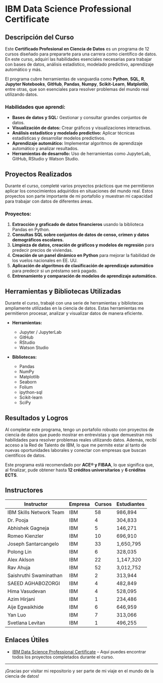 # IBM Data Science Professional Certificate

## Descripción del Curso

Este **Certificado Profesional en Ciencia de Datos** es un programa de 12 cursos diseñado para prepararte para una carrera como científico de datos. En este curso, adquirí las habilidades esenciales necesarias para trabajar con bases de datos, análisis estadístico, modelado predictivo, aprendizaje automático y más. 

El programa cubre herramientas de vanguardia como **Python**, **SQL**, **R**, **Jupyter Notebooks**, **GitHub**, **Pandas**, **Numpy**, **Scikit-Learn**, **Matplotlib**, entre otras, que son esenciales para resolver problemas del mundo real utilizando datos.

### Habilidades que aprendí:
- **Bases de datos y SQL:** Gestionar y consultar grandes conjuntos de datos.
- **Visualización de datos:** Crear gráficos y visualizaciones interactivas.
- **Análisis estadístico y modelado predictivo:** Aplicar técnicas estadísticas y desarrollar modelos predictivos.
- **Aprendizaje automático:** Implementar algoritmos de aprendizaje automático y analizar resultados.
- **Herramientas de desarrollo:** Uso de herramientas como JupyterLab, GitHub, RStudio y Watson Studio.

## Proyectos Realizados

Durante el curso, completé varios proyectos prácticos que me permitieron aplicar los conocimientos adquiridos en situaciones del mundo real. Estos proyectos son parte importante de mi portafolio y muestran mi capacidad para trabajar con datos de diferentes áreas.

### Proyectos:
1. **Extracción y graficado de datos financieros** usando la biblioteca Pandas en Python.
2. **Consultas SQL sobre conjuntos de datos de censo, crimen y datos demográficos escolares.**
3. **Limpieza de datos, creación de gráficos y modelos de regresión** para predecir precios de viviendas.
4. **Creación de un panel dinámico en Python** para mejorar la fiabilidad de los vuelos nacionales en EE. UU.
5. **Aplicación de algoritmos de clasificación de aprendizaje automático** para predecir si un préstamo será pagado.
6. **Entrenamiento y comparación de modelos de aprendizaje automático.**

## Herramientas y Bibliotecas Utilizadas

Durante el curso, trabajé con una serie de herramientas y bibliotecas ampliamente utilizadas en la ciencia de datos. Estas herramientas me permitieron procesar, analizar y visualizar datos de manera eficiente.

- **Herramientas:**
  - Jupyter / JupyterLab
  - GitHub
  - RStudio
  - Watson Studio

- **Bibliotecas:**
  - Pandas
  - NumPy
  - Matplotlib
  - Seaborn
  - Folium
  - ipython-sql
  - Scikit-learn
  - SciPy

## Resultados y Logros

Al completar este programa, tengo un portafolio robusto con proyectos de ciencia de datos que puedo mostrar en entrevistas y que demuestran mis habilidades para resolver problemas reales utilizando datos. Además, recibí acceso a la Red de Talento de IBM, lo que me permite estar al tanto de nuevas oportunidades laborales y conectar con empresas que buscan científicos de datos.

Este programa está recomendado por **ACE® y FIBAA**, lo que significa que, al finalizar, pude obtener hasta **12 créditos universitarios** y **6 créditos ECTS**.

## Instructores


| Instructor               | Empresa | Cursos | Estudiantes |
|--------------------------|---------|--------|-------------|
| IBM Skills Network Team   | IBM     | 58     | 986,894     |
| Dr. Pooja                 | IBM     | 4      | 304,833     |
| Abhishek Gagneja          | IBM     | 5      | 146,271     |
| Romeo Kienzler            | IBM     | 10     | 696,910     |
| Joseph Santarcangelo      | IBM     | 33     | 1,650,795   |
| Polong Lin                | IBM     | 6      | 328,035     |
| Alex Aklson               | IBM     | 22     | 1,147,320   |
| Rav Ahuja                 | IBM     | 52     | 3,012,752   |
| Saishruthi Swaminathan    | IBM     | 2      | 313,944     |
| SAEED AGHABOZORGI         | IBM     | 4      | 482,849     |
| Hima Vasudevan            | IBM     | 4      | 528,095     |
| Azim Hirjani               | IBM     | 1      | 234,486     |
| Aije Egwaikhide           | IBM     | 6      | 646,959     |
| Yan Luo                   | IBM     | 7      | 313,066     |
| Svetlana Levitan          | IBM     | 1      | 496,255     |


## Enlaces Útiles

- [IBM Data Science Professional Certificate](https://www.coursera.org/programs/data-analyst-fundae-1uc7a/professional-certificates/ibm-data-science?collectionId=J3cX7) – Aquí puedes encontrar todos los proyectos completados durante el curso.

---

¡Gracias por visitar mi repositorio y ser parte de mi viaje en el mundo de la ciencia de datos!


